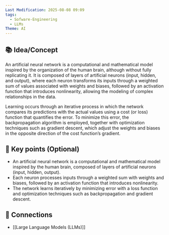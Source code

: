 ```yaml
---
Last Modification: 2025-08-08 09:09
tags:
  - Sofware-Engineering
  - LLMs
Theme: AI
---
```



## 📚 Idea/Concept 
An artificial neural network is a computational and mathematical model inspired by the organization of the human brain, although without fully replicating it. It is composed of layers of artificial neurons (input, hidden, and output), where each neuron transforms its inputs through a weighted sum of values associated with weights and biases, followed by an activation function that introduces nonlinearity, allowing the modeling of complex relationships in the data.

Learning occurs through an iterative process in which the network compares its predictions with the actual values using a cost (or loss) function that quantifies the error. To minimize this error, the backpropagation algorithm is employed, together with optimization techniques such as gradient descent, which adjust the weights and biases in the opposite direction of the cost function’s gradient.
## 📌 Key points (Optional)
- An artificial neural network is a computational and mathematical model inspired by the human brain, composed of layers of artificial neurons (input, hidden, output).
- Each neuron processes inputs through a weighted sum with weights and biases, followed by an activation function that introduces nonlinearity.
- The network learns iteratively by minimizing error with a loss function and optimization techniques such as backpropagation and gradient descent.

## 🔗 Connections
- [[Large Language Models (LLMs)]]

